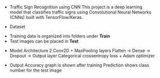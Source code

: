 * Traffic Sign Recognition using CNN
This project is a deep learning model that classifies traffic signs using Convolutional Neural Networks (CNNs) built with TensorFlow/Keras.

* Dataset
- Training data is organized into folders under **Train**
- Test images can be placed in **Test**

* Model Architecture
2 Conv2D + MaxPooling layers
Flatten → Dense → Dropout → Output layer
Categorical crossentropy loss + Adam optimizer

*  Output
 Accuracy graph is shown after training
Prediction shows class number for the test image
